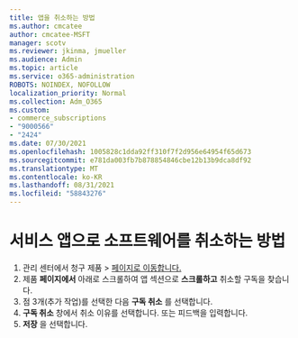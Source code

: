 ```yaml
---
title: 앱을 취소하는 방법
ms.author: cmcatee
author: cmcatee-MSFT
manager: scotv
ms.reviewer: jkinma, jmueller
ms.audience: Admin
ms.topic: article
ms.service: o365-administration
ROBOTS: NOINDEX, NOFOLLOW
localization_priority: Normal
ms.collection: Adm_O365
ms.custom:
- commerce_subscriptions
- "9000566"
- "2424"
ms.date: 07/30/2021
ms.openlocfilehash: 1005828c1dda92ff310f7f2d956e64954f65d673
ms.sourcegitcommit: e781da003fb7b878854846cbe12b13b9dca8df92
ms.translationtype: MT
ms.contentlocale: ko-KR
ms.lasthandoff: 08/31/2021
ms.locfileid: "58843276"
---
```

# <a name="how-to-cancel-software-as-a-service-apps"></a>서비스 앱으로 소프트웨어를 취소하는 방법

1. 관리 센터에서 청구 제품  >  [페이지로 이동합니다.](https://go.microsoft.com/fwlink/p/?linkid=842054)
2. 제품 **페이지에서** 아래로 스크롤하여 앱 섹션으로 **스크롤하고** 취소할 구독을 찾습니다. 
3. 점 3개(추가 작업)를 선택한 다음 **구독 취소** 를 선택합니다.
4. **구독 취소** 창에서 취소 이유를 선택합니다. 또는 피드백을 입력합니다.
5. **저장** 을 선택합니다.